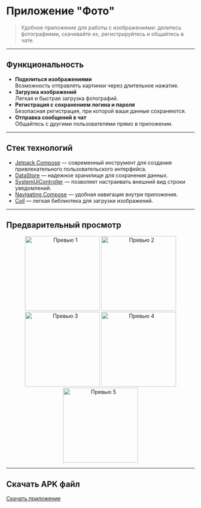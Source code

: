 # Приложение "Фото"

> Удобное приложение для работы с изображениями: делитесь фотографиями, скачивайте их, регистрируйтесь и общайтесь в чате.

---

## Функциональность

- **Поделиться изображениями**  
  Возможность отправлять картинки через длительное нажатие.
- **Загрузка изображений**  
  Легкая и быстрая загрузка фотографий.
- **Регистрация с сохранением логина и пароля**  
  Безопасная регистрация, при которой ваши данные сохраняются.
- **Отправка сообщений в чат**  
  Общайтесь с другими пользователями прямо в приложении.

---

## Стек технологий

- [Jetpack Compose](https://developer.android.com/jetpack/compose) — современный инструмент для создания привлекательного пользовательского интерфейса.
- [DataStore](https://developer.android.com/jetpack/androidx/releases/datastore) — надежное хранилище для сохранения данных.
- [SystemUiController](https://google.github.io/accompanist/systemuicontroller/) — позволяет настраивать внешний вид строки уведомлений.
- [Navigating Compose](https://developer.android.com/jetpack/compose/navigation) — удобная навигация внутри приложения.
- [Coil](https://coil-kt.github.io/coil/) — легкая библиотека для загрузки изображений.

---

## Предварительный просмотр

<div align="center">
  <img src="https://firebasestorage.googleapis.com/v0/b/moviesearch-477af.appspot.com/o/photo_1.jpg?alt=media&token=3e70f479-4750-4fcd-bbb3-736bdd7e51c7" width="200" alt="Превью 1" />
  <img src="https://firebasestorage.googleapis.com/v0/b/moviesearch-477af.appspot.com/o/photo_2.jpg?alt=media&token=ce6ee5dd-6530-40b6-8b06-d8643cea20de" width="200" alt="Превью 2" />
  <img src="https://firebasestorage.googleapis.com/v0/b/moviesearch-477af.appspot.com/o/photo_3.jpg?alt=media&token=d3aca615-46ea-425a-b688-c1851998fdcf" width="200" alt="Превью 3" />
  <img src="https://firebasestorage.googleapis.com/v0/b/moviesearch-477af.appspot.com/o/photo_4.jpg?alt=media&token=057223a0-6784-4b9f-8cc2-8ca981312a7d" width="200" alt="Превью 4" />
  <img src="https://firebasestorage.googleapis.com/v0/b/moviesearch-477af.appspot.com/o/photo_5.jpg?alt=media&token=680be36d-d8ad-445b-9a07-75176a1b028c" width="200" alt="Превью 5" />
</div>

---

## Скачать APK файл

[Скачать приложение](https://github.com/Egor228000/Nastya_app/blob/master/app-debug.apk)
